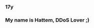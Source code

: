 ### 17y
### My name is Hattem, DDoS Lover ;)

<!--
**hartzDEUSx/hartzDEUSx** is a ✨ _special_ ✨ repository because its `README.md` (this file) appears on your GitHub profile.


